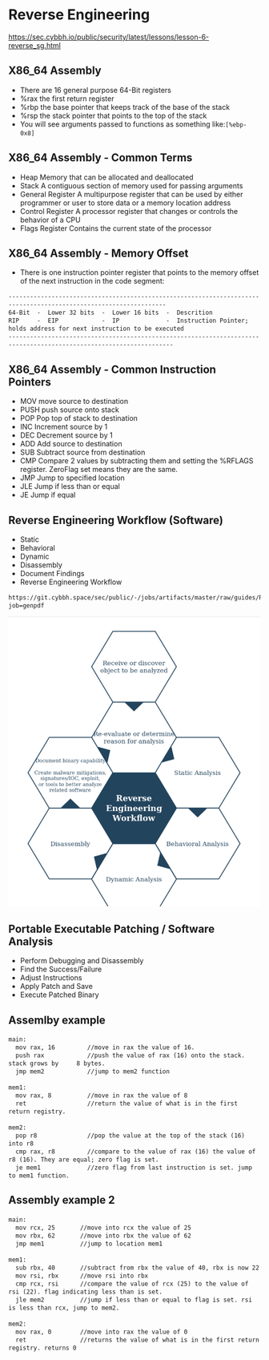 # Reverse Engineering
https://sec.cybbh.io/public/security/latest/lessons/lesson-6-reverse_sg.html

## X86_64 Assembly
- There are 16 general purpose 64-Bit registers
- %rax      the first return register
- %rbp      the base pointer that keeps track of the base of the stack
- %rsp      the stack pointer that points to the top of the stack
- You will see arguments passed to functions as something like:```[%ebp-0x8]```

## X86_64 Assembly - Common Terms
- Heap                Memory that can be allocated and deallocated
- Stack               A contiguous section of memory used for passing arguments
- General Register    A multipurpose register that can be used by either programmer or user to store data or a memory location address
- Control Register    A processor register that changes or controls the behavior of a CPU
- Flags Register      Contains the current state of the processor

## X86_64 Assembly - Memory Offset
- There is one instruction pointer register that points to the memory offset of the next instruction in the code segment:
```
------------------------------------------------------------------------------------------------------------------
64-Bit  -  Lower 32 bits  -  Lower 16 bits  -  Descrition
RIP     -  EIP            -  IP             -  Instruction Pointer; holds address for next instruction to be executed
--------------------------------------------------------------------------------------------------------------------
```

## X86_64 Assembly - Common Instruction Pointers
- MOV     move source to destination
- PUSH    push source onto stack
- POP     Pop top of stack to destination
- INC     Increment source by 1
- DEC     Decrement source by 1
- ADD     Add source to destination
- SUB     Subtract source from destination
- CMP     Compare 2 values by subtracting them and setting the %RFLAGS register. ZeroFlag set means they are the same.
- JMP     Jump to specified location
- JLE     Jump if less than or equal
- JE      Jump if equal


## Reverse Engineering Workflow (Software)
- Static
- Behavioral
- Dynamic
- Disassembly
- Document Findings
- Reverse Engineering Workflow
```
https://git.cybbh.space/sec/public/-/jobs/artifacts/master/raw/guides/Reverse_engineering_workflow.pdf?job=genpdf
```
![](https://github.com/jdbonner/Security/blob/main/images/reverse_engine_workflow.png)


## Portable Executable Patching / Software Analysis
- Perform Debugging and Disassembly
- Find the Success/Failure
- Adjust Instructions
- Apply Patch and Save
- Execute Patched Binary


## Assemlby example
```
main:
  mov rax, 16         //move in rax the value of 16.
  push rax            //push the value of rax (16) onto the stack. stack grows by     8 bytes.
  jmp mem2            //jump to mem2 function

mem1:       
  mov rax, 8          //move in rax the value of 8
  ret                 //return the value of what is in the first return registry.

mem2:   
  pop r8              //pop the value at the top of the stack (16) into r8
  cmp rax, r8         //compare to the value of rax (16) the value of r8 (16). They are equal; zero flag is set.
  je mem1             //zero flag from last instruction is set. jump to mem1 function.
```
## Assembly example 2
```
main:
  mov rcx, 25       //move into rcx the value of 25
  mov rbx, 62       //move into rbx the value of 62
  jmp mem1          //jump to location mem1

mem1:
  sub rbx, 40       //subtract from rbx the value of 40, rbx is now 22
  mov rsi, rbx      //move rsi into rbx
  cmp rcx, rsi      //compare the value of rcx (25) to the value of rsi (22). flag indicating less than is set.
  jle mem2          //jump if less than or equal to flag is set. rsi is less than rcx, jump to mem2.

mem2:
  mov rax, 0        //move into rax the value of 0
  ret               //returns the value of what is in the first return registry. returns 0
```





















